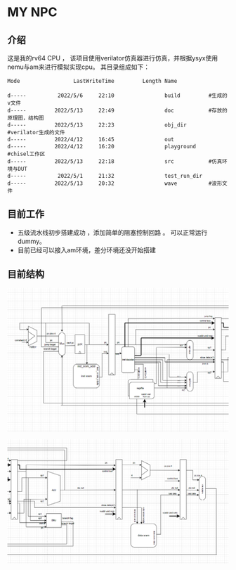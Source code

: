 # MY NPC 

## 介绍
这是我的rv64 CPU ， 该项目使用verilator仿真器进行仿真，并根据ysyx使用nemu与am来进行模拟实现cpu。
其目录组成如下：

~~~shell
Mode                 LastWriteTime         Length Name

d-----          2022/5/6     22:10                build 		#生成的v文件
d-----         2022/5/13     22:49                doc			#存放的原理图，结构图
d-----         2022/5/13     22:23                obj_dir		#verilator生成的文件
d-----         2022/4/12     16:45                out
d-----         2022/4/12     16:20                playground		#chisel工作区
d-----         2022/5/13     22:18                src			#仿真环境与DUT
d-----          2022/5/1     21:32                test_run_dir
d-----         2022/5/13     20:32                wave			#波形文件
~~~

## 目前工作
* 五级流水线初步搭建成功 ，添加简单的阻塞控制回路 。 可以正常运行dummy。
* 目前已经可以接入am环境，差分环境还没开始搭建

## 目前结构

![前半部分](./doc/pic/image-20220513144544795-16524243467541.png)

![后半部分](./doc/pic/image-20220513144558112.png)

